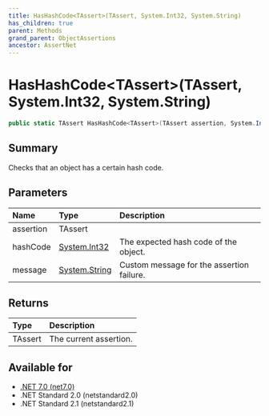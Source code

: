 ```yaml
---
title: HasHashCode<TAssert>(TAssert, System.Int32, System.String)
has_children: true
parent: Methods
grand_parent: ObjectAssertions
ancestor: AssertNet
---
```

# HasHashCode&lt;TAssert&gt;(TAssert, System.Int32, System.String)

```csharp
public static TAssert HasHashCode<TAssert>(TAssert assertion, System.Int32 hashCode, System.String message);
```

## Summary
Checks that an object has a certain hash code.

## Parameters
| Name      | Type                                                                        | Description                               |
|:----------|:----------------------------------------------------------------------------|:------------------------------------------|
| assertion | TAssert                                                                     |                                           |
| hashCode  | [System.Int32](https://learn.microsoft.com/en-us/dotnet/api/system.int32)   | The expected hash code of the object.     |
| message   | [System.String](https://learn.microsoft.com/en-us/dotnet/api/system.string) | Custom message for the assertion failure. |


## Returns
| Type    | Description            |
|:--------|:-----------------------|
| TAssert | The current assertion. |

## Available for
- [.NET 7.0 (net7.0)](https://versionsof.net/core/7.0/)
- .NET Standard 2.0 (netstandard2.0)
- .NET Standard 2.1 (netstandard2.1)
